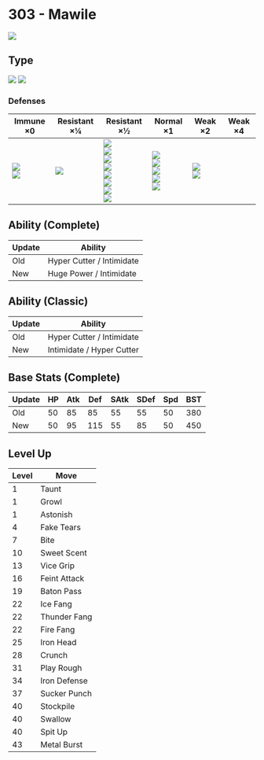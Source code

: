 # 303 - Mawile
![][303]

## Type

![][steel]  ![][fairy]

### Defenses

Immune ×0                       | Resistant ×¼ | Resistant ×½                                                                                                            | Normal ×1                                                                        | Weak ×2                       | Weak ×4 | 
---                             | ---          | ---                                                                                                                     | ---                                                                              | ---                           | ---     | 
![][poison]<br> ![][dragon]<br> | ![][bug]<br> | ![][normal]<br> ![][flying]<br> ![][rock]<br> ![][grass]<br> ![][psychic]<br> ![][ice]<br> ![][dark]<br> ![][fairy]<br> | ![][fighting]<br> ![][ghost]<br> ![][steel]<br> ![][water]<br> ![][electric]<br> | ![][ground]<br> ![][fire]<br> |         | 

## Ability (Complete)

Update | Ability                   | 
---    | ---                       | 
Old    | Hyper Cutter / Intimidate | 
New    | Huge Power / Intimidate   | 

## Ability (Classic)

Update | Ability                   | 
---    | ---                       | 
Old    | Hyper Cutter / Intimidate | 
New    | Intimidate / Hyper Cutter | 

## Base Stats (Complete)

Update | HP  | Atk | Def | SAtk | SDef | Spd | BST | 
---    | --- | --- | --- | ---  | ---  | --- | --- | 
Old    | 50  | 85  | 85  | 55   | 55   | 50  | 380 | 
New    | 50  | 95  | 115 | 55   | 85   | 50  | 450 | 

## Level Up

Level | Move         | 
---   | ---          | 
1     | Taunt        | 
1     | Growl        | 
1     | Astonish     | 
4     | Fake Tears   | 
7     | Bite         | 
10    | Sweet Scent  | 
13    | Vice Grip    | 
16    | Feint Attack | 
19    | Baton Pass   | 
22    | Ice Fang     | 
22    | Thunder Fang | 
22    | Fire Fang    | 
25    | Iron Head    | 
28    | Crunch       | 
31    | Play Rough   | 
34    | Iron Defense | 
37    | Sucker Punch | 
40    | Stockpile    | 
40    | Swallow      | 
40    | Spit Up      | 
43    | Metal Burst  | 

[303]: ../img/pokemon/303.png
[normal]: ../img/types/normal.png
[fire]: ../img/types/fire.png
[fighting]: ../img/types/fighting.png
[water]: ../img/types/water.png
[flying]: ../img/types/flying.png
[grass]: ../img/types/grass.png
[poison]: ../img/types/poison.png
[electric]: ../img/types/electric.png
[ground]: ../img/types/ground.png
[psychic]: ../img/types/psychic.png
[rock]: ../img/types/rock.png
[ice]: ../img/types/ice.png
[bug]: ../img/types/bug.png
[dragon]: ../img/types/dragon.png
[ghost]: ../img/types/ghost.png
[dark]: ../img/types/dark.png
[steel]: ../img/types/steel.png
[fairy]: ../img/types/fairy.png
